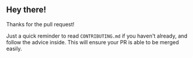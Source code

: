 ## Hey there!

Thanks for the pull request!

Just a quick reminder to read `CONTRIBUTING.md` if you haven't already, and follow the advice inside. This will ensure your PR is able to be merged easily. 

